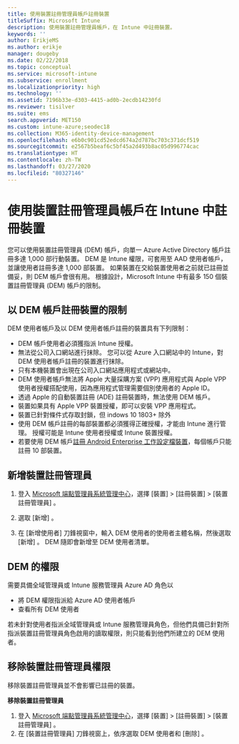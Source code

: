 ```yaml
---
title: 使用裝置註冊管理員帳戶註冊裝置
titleSuffix: Microsoft Intune
description: 使用裝置註冊管理員帳戶，在 Intune 中註冊裝置。
keywords: ''
author: ErikjeMS
ms.author: erikje
manager: dougeby
ms.date: 02/22/2018
ms.topic: conceptual
ms.service: microsoft-intune
ms.subservice: enrollment
ms.localizationpriority: high
ms.technology: ''
ms.assetid: 7196b33e-d303-4415-ad0b-2ecdb14230fd
ms.reviewer: tisilver
ms.suite: ems
search.appverid: MET150
ms.custom: intune-azure;seodec18
ms.collection: M365-identity-device-management
ms.openlocfilehash: e6b0c901cd52edcd674a2d787bc703c371dcf519
ms.sourcegitcommit: e2567b5beaf6c5bf45a2d493b8ac05d996774cac
ms.translationtype: HT
ms.contentlocale: zh-TW
ms.lasthandoff: 03/27/2020
ms.locfileid: "80327146"
---
```

# <a name="enroll-devices-in-intune-by-using-a-device-enrollment-manager-account"></a>使用裝置註冊管理員帳戶在 Intune 中註冊裝置

您可以使用裝置註冊管理員 (DEM) 帳戶，向單一 Azure Active Directory 帳戶註冊多達 1,000 部行動裝置。 DEM 是 Intune 權限，可套用至 AAD 使用者帳戶，並讓使用者註冊多達 1,000 部裝置。 如果裝置在交給裝置使用者之前就已註冊並備妥，則 DEM 帳戶會很有用。 根據設計，Microsoft Intune 中有最多 150 個裝置註冊管理員 (DEM) 帳戶的限制。

## <a name="limitations-of-devices-that-are-enrolled-with-a-dem-account"></a>以 DEM 帳戶註冊裝置的限制

DEM 使用者帳戶及以 DEM 使用者帳戶註冊的裝置具有下列限制：

- DEM 帳戶使用者必須獲指派 Intune 授權。
- 無法從公司入口網站進行抹除。 您可以從 Azure 入口網站中的 Intune，對 DEM 使用者帳戶註冊的裝置進行抹除。
- 只有本機裝置會出現在公司入口網站應用程式或網站中。
- DEM 使用者帳戶無法將 Apple 大量採購方案 (VPP) 應用程式與 Apple VPP 使用者授權搭配使用，因為應用程式管理需要個別使用者的 Apple ID。
- 透過 Apple 的自動裝置註冊 (ADE) 註冊裝置時，無法使用 DEM 帳戶。
- 裝置如果具有 Apple VPP 裝置授權，即可以安裝 VPP 應用程式。
- 裝置已針對條件式存取封鎖，但 indows 10 1803+ 除外
- 使用 DEM 帳戶註冊的每部裝置都必須獲得正確授權，才能由 Intune 進行管理。 授權可能是 Intune 使用者授權或 Intune 裝置授權。
- 若要使用 DEM 帳戶[註冊 Android Enterprise 工作設定檔裝置](android-work-profile-enroll.md)，每個帳戶只能註冊 10 部裝置。


## <a name="add-a-device-enrollment-manager"></a>新增裝置註冊管理員

1. 登入 [Microsoft 端點管理員系統管理中心](https://go.microsoft.com/fwlink/?linkid=2109431)，選擇 [裝置]   > [註冊裝置]   > [裝置註冊管理員]  。

2. 選取 [新增]  。

3. 在 [新增使用者]  刀鋒視窗中，輸入 DEM 使用者的使用者主體名稱，然後選取 [新增]  。 DEM 隨即會新增至 DEM 使用者清單。

## <a name="permissions-for-dem"></a>DEM 的權限

需要具備全域管理員或 Intune 服務管理員 Azure AD 角色以
- 將 DEM 權限指派給 Azure AD 使用者帳戶
- 查看所有 DEM 使用者

若未針對使用者指派全域管理員或 Intune 服務管理員角色，但他們具備已針對所指派裝置註冊管理員角色啟用的讀取權限，則只能看到他們所建立的 DEM 使用者。


## <a name="remove-device-enrollment-manager-permissions"></a>移除裝置註冊管理員權限

移除裝置註冊管理員並不會影響已註冊的裝置。

**移除裝置註冊管理員**

1. 登入 [Microsoft 端點管理員系統管理中心](https://go.microsoft.com/fwlink/?linkid=2109431)，選擇 [裝置]   > [註冊裝置]   > [裝置註冊管理員]  。
2. 在 [裝置註冊管理員]  刀鋒視窗上，依序選取 DEM 使用者和 [刪除]  。

